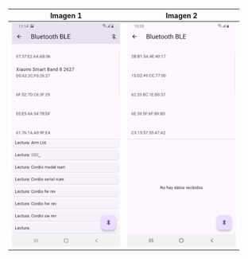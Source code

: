 | Imagen 1 | Imagen 2 |
|----------|----------|
| <img src="/1.jpg" alt="Imagen 1" height="450" /> | <img src="/2.jpg" alt="Imagen 2" height="450" /> |
